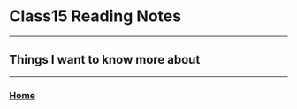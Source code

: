 # Class15 Reading Notes

----
## Things I want to know more about


---
### [Home](https://github.com/MISalz/301_Reading_Notes)
